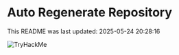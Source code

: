 # Auto Regenerate Repository

This README was last updated: 2025-05-24 20:28:16

 ![TryHackMe](https://tryhackme.com/badge/533634)